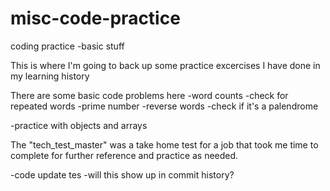 # misc-code-practice
coding practice -basic stuff
 
 This is where I'm going to back up some practice excercises I have done in my learning history
 
 There are some basic code problems here 
 -word counts
 -check for repeated words
 -prime number
 -reverse words
 -check if it's a palendrome
 
 -practice with objects and arrays 
 
 The "tech_test_master" was a take home test for a job that took me time to complete  for further reference and practice as needed. 

-code update tes -will this show up in commit history?

 
